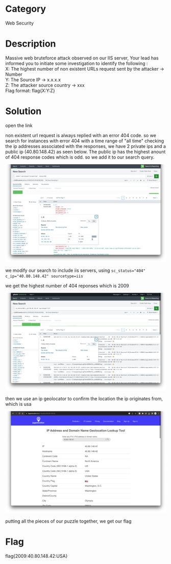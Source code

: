 # Category
Web Security
# Description
Massive web bruteforce attack observed on our IIS server, Your lead has informed you to initiate some investigation to identify the following :</br>
X: The highest number of non existent URLs request sent by the attacker → Number</br>
Y: The Source IP → x.x.x.x</br>
Z: The attacker source country → xxx</br>
Flag format: flag{X:Y:Z}</br>
# Solution 
open the link</br>

non existent url request is always replied with an error 404 code. so we search for instances with error 404 with a time range of "all time"
checking the ip addresses associated with the responses, we have 2 private ips and a public ip (40.80.148.42) as seen below. The public ip has the highest anount of 404 response codes which is odd. so we add it to our search query.</br>

![search](./img1.png)</br>

we modify our search to include iis servers, using ```sc_status="404" c_ip="40.80.148.42" sourcetype=iis```</br>
 
we get the highest number of 404 reponses which is 2009</br>

![screenshot](./img2.png)</br>

then we use an ip geolocator to confirm the location the ip originates from, which is usa</br>

![ip-geolocator](./img3.png)</br>

putting all the pieces of our puzzle together, we get our flag</br>

# Flag
flag{2009:40.80.148.42:USA}